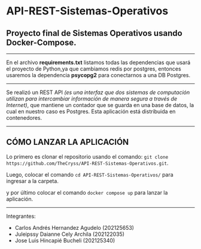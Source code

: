 # API-REST-Sistemas-Operativos
## Proyecto final de Sistemas Operativos usando Docker-Compose.

***
En el archivo **requirements.txt** listamos todas las dependencias que usará el proyecto de Python,ya que cambiamos redis por postgres, entonces usaremos la dependencia **psycopg2** para conectarnos a una DB Postgres.

***
Se realizó un REST API *(es una interfaz que dos sistemas de computación utilizan para intercambiar información de manera segura a través de Internet)*, que mantiene un contador que se guarda en una base de datos, la cual en nuestro caso es Postgres. Esta aplicación está distribuida en contenedores.

***
## CÓMO LANZAR LA APLICACIÓN
<p> Lo primero es clonar el repositorio usando el comando: <code>git clone https://github.com/TheCryss/API-REST-Sistemas-Operativos.git</code>.
<p> Luego, colocar el comando <code>cd API-REST-Sistemas-Operativos/</code> para ingresar a la carpeta.
<p> y por último colocar el comando <code>docker compose up</code> para lanzar la aplicación.

***
Integrantes:
- Carlos Andrés Hernandez Agudelo (202125653)
- Juleipssy Daianne Cely Archila (202122035)
- Jose Luis Hincapié Bucheli (202125340)
